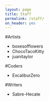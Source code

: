 ```yaml
---
layout: page
title: Staff
permalink: /staff/
on_header: yes
---
```


#Artists
- boxesofflowers
- ChocoTacoKitty
- juanitaylor

#Coders
- ExcaliburZero

#Writers
- Sabre-Hecate
